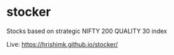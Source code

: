 # stocker
Stocks based on strategic NIFTY 200 QUALITY 30 index

Live: https://hrishimk.github.io/stocker/